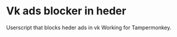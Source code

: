 Vk ads blocker in heder
=====================

Userscript that blocks heder ads in vk
Working for Tampermonkey.
